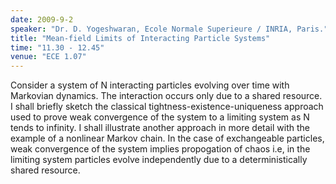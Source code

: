 ```yaml
---
date: 2009-9-2
speaker: "Dr. D. Yogeshwaran, Ecole Normale Superieure / INRIA, Paris."
title: "Mean-field Limits of Interacting Particle Systems"
time: "11.30 - 12.45" 
venue: "ECE 1.07"
---
```

Consider a system of N interacting particles evolving over time with 
Markovian dynamics. The interaction occurs only due to a shared resource. 
I shall briefly sketch the classical tightness-existence-uniqueness 
approach used to prove weak convergence of the system to a limiting system 
as N tends to infinity. I shall illustrate another approach in more detail 
with the example of a nonlinear Markov chain. In the case of exchangeable 
particles, weak convergence of the system implies propogation of chaos 
i.e, in the limiting system particles evolve independently due to a 
deterministically shared resource.
